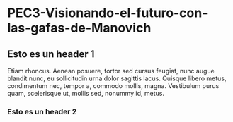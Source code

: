 # PEC3-Visionando-el-futuro-con-las-gafas-de-Manovich
## Esto es un header 1
Etiam rhoncus. Aenean posuere, tortor sed cursus feugiat, nunc augue blandit nunc, eu sollicitudin urna dolor sagittis lacus. Quisque libero metus, condimentum nec, tempor a, commodo mollis, magna. Vestibulum purus quam, scelerisque ut, mollis sed, nonummy id, metus.
### Esto es un header 2
